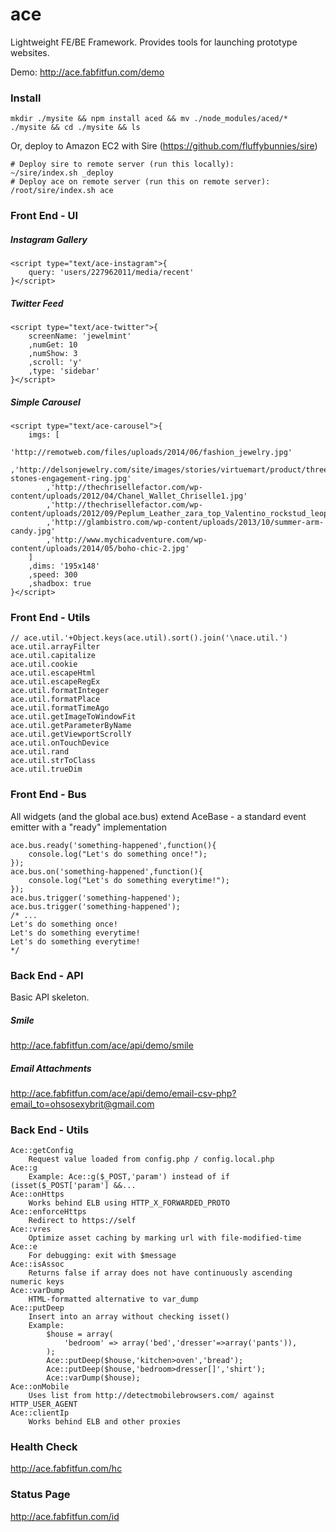 ace
===

Lightweight FE/BE Framework. Provides tools for launching prototype websites.

Demo: http://ace.fabfitfun.com/demo


### Install
```
mkdir ./mysite && npm install aced && mv ./node_modules/aced/* ./mysite && cd ./mysite && ls
```
Or, deploy to Amazon EC2 with Sire (https://github.com/fluffybunnies/sire)
```
# Deploy sire to remote server (run this locally):
~/sire/index.sh _deploy
# Deploy ace on remote server (run this on remote server):
/root/sire/index.sh ace
```


### Front End - UI

##### Instagram Gallery
```
<script type="text/ace-instagram">{
	query: 'users/227962011/media/recent'
}</script>
```

##### Twitter Feed
```
<script type="text/ace-twitter">{
	screenName: 'jewelmint'
	,numGet: 10
	,numShow: 3
	,scroll: 'y'
	,type: 'sidebar'
}</script>
```

##### Simple Carousel
```
<script type="text/ace-carousel">{
	imgs: [
		'http://remotweb.com/files/uploads/2014/06/fashion_jewelry.jpg'
		,'http://delsonjewelry.com/site/images/stories/virtuemart/product/three-stones-engagement-ring.jpg'
		,'http://thechrisellefactor.com/wp-content/uploads/2012/04/Chanel_Wallet_Chriselle1.jpg'
		,'http://thechrisellefactor.com/wp-content/uploads/2012/09/Peplum_Leather_zara_top_Valentino_rockstud_leopard_shoes_Purse_chriselle_Lim_5.jpg'
		,'http://glambistro.com/wp-content/uploads/2013/10/summer-arm-candy.jpg'
		,'http://www.mychicadventure.com/wp-content/uploads/2014/05/boho-chic-2.jpg'
	]
	,dims: '195x148'
	,speed: 300
	,shadbox: true
}</script>
```


### Front End - Utils
```
// ace.util.'+Object.keys(ace.util).sort().join('\nace.util.')
ace.util.arrayFilter
ace.util.capitalize
ace.util.cookie
ace.util.escapeHtml
ace.util.escapeRegEx
ace.util.formatInteger
ace.util.formatPlace
ace.util.formatTimeAgo
ace.util.getImageToWindowFit
ace.util.getParameterByName
ace.util.getViewportScrollY
ace.util.onTouchDevice
ace.util.rand
ace.util.strToClass
ace.util.trueDim
```


### Front End - Bus
All widgets (and the global ace.bus) extend AceBase - a standard event emitter with a "ready" implementation
```
ace.bus.ready('something-happened',function(){
	console.log("Let's do something once!");
});
ace.bus.on('something-happened',function(){
	console.log("Let's do something everytime!");
});
ace.bus.trigger('something-happened');
ace.bus.trigger('something-happened');
/* ...
Let's do something once!
Let's do something everytime!
Let's do something everytime!
*/
```


### Back End - API
Basic API skeleton.

##### Smile
http://ace.fabfitfun.com/ace/api/demo/smile

##### Email Attachments
http://ace.fabfitfun.com/ace/api/demo/email-csv-php?email_to=ohsosexybrit@gmail.com



### Back End - Utils
```
Ace::getConfig
	Request value loaded from config.php / config.local.php
Ace::g
	Example: Ace::g($_POST,'param') instead of if (isset($_POST['param'] &&...
Ace::onHttps
	Works behind ELB using HTTP_X_FORWARDED_PROTO
Ace::enforceHttps
	Redirect to https://self
Ace::vres
	Optimize asset caching by marking url with file-modified-time
Ace::e
	For debugging: exit with $message
Ace::isAssoc
	Returns false if array does not have continuously ascending numeric keys
Ace::varDump
	HTML-formatted alternative to var_dump
Ace::putDeep
	Insert into an array without checking isset()
	Example:
		$house = array(
			'bedroom' => array('bed','dresser'=>array('pants')),
		);
		Ace::putDeep($house,'kitchen>oven','bread');
		Ace::putDeep($house,'bedroom>dresser[]','shirt');
		Ace::varDump($house);
Ace::onMobile
	Uses list from http://detectmobilebrowsers.com/ against HTTP_USER_AGENT
Ace::clientIp
	Works behind ELB and other proxies

```

### Health Check
http://ace.fabfitfun.com/hc


### Status Page
http://ace.fabfitfun.com/id


